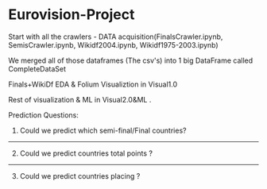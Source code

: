 # Eurovision-Project


Start with all the crawlers - DATA acquisition(FinalsCrawler.ipynb, SemisCrawler.ipynb, Wikidf2004.ipynb, Wikidf1975-2003.ipynb)


We merged all of those dataframes (The csv's) into 1 big DataFrame called CompleteDataSet



Finals+WikiDf EDA & Folium Visualiztion in Visual1.0



Rest of visualization & ML in Visual2.0&ML .


Prediction Questions:
1. Could we predict which semi-final/Final countries?
---------------------------------------------------------------------------------------------------------------------------------------------------------------------
2. Could we predict countries total points ?
---------------------------------------------------------------------------------------------------------------------------------------------------------------
3. Could we predict countries placing ?




